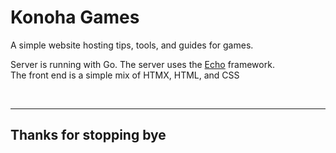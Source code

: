 # Konoha Games
<p> A simple website hosting tips, tools, and guides for games.</p>

<p>Server is running with Go. The server uses the <a href="https://echo.labstack.com/">Echo</a> framework. </br>
The front end is a simple mix of HTMX, HTML, and CSS
</p>




</br>
<hr/>

## Thanks for stopping bye